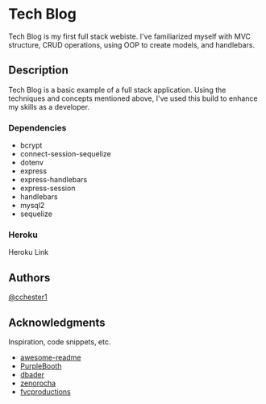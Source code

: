 # Tech Blog

Tech Blog is my first full stack webiste. I've familiarized myself with MVC structure, CRUD operations, using OOP to create models, and handlebars.

## Description

Tech Blog is a basic example of a full stack application. Using the techniques and concepts mentioned above, I've used this build to enhance my skills as a developer. 

### Dependencies

* bcrypt
* connect-session-sequelize
* dotenv
* express
* express-handlebars
* express-session
* handlebars
* mysql2
* sequelize

### Heroku 

Heroku Link 

## Authors

[@cchester1](https://github.com/cchester1)

## Acknowledgments

Inspiration, code snippets, etc.
* [awesome-readme](https://github.com/matiassingers/awesome-readme)
* [PurpleBooth](https://gist.github.com/PurpleBooth/109311bb0361f32d87a2)
* [dbader](https://github.com/dbader/readme-template)
* [zenorocha](https://gist.github.com/zenorocha/4526327)
* [fvcproductions](https://gist.github.com/fvcproductions/1bfc2d4aecb01a834b46)